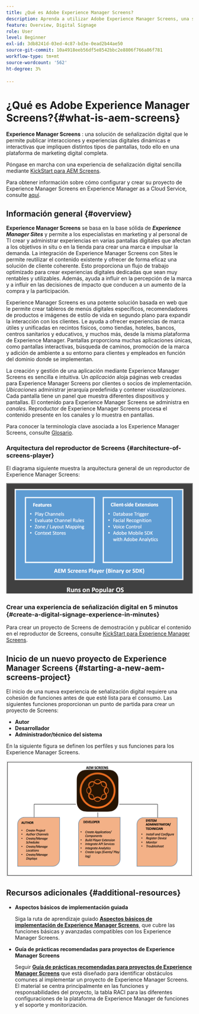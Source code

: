 ```yaml
---
title: ¿Qué es Adobe Experience Manager Screens?
description: Aprenda a utilizar Adobe Experience Manager Screens, una solución de señalización digital que le permite publicar interacciones y experiencias digitales dinámicas e interactivas que impliquen distintos tipos de pantallas, todo en una plataforma de marketing digital completa.
feature: Overview, Digital Signage
role: User
level: Beginner
exl-id: 3db8241d-03ed-4c87-bd3e-0ead2b44ae50
source-git-commit: 10a4918eeb56df5e8542bbc2e8806f766a86f781
workflow-type: tm+mt
source-wordcount: '562'
ht-degree: 3%

---
```


# ¿Qué es Adobe Experience Manager Screens?{#what-is-aem-screens}

**Experience Manager Screens** : una solución de señalización digital que le permite publicar interacciones y experiencias digitales dinámicas e interactivas que impliquen distintos tipos de pantallas, todo ello en una plataforma de marketing digital completa.

Póngase en marcha con una experiencia de señalización digital sencilla mediante [KickStart para AEM Screens](kickstart-for-aem-screens.md).

Para obtener información sobre cómo configurar y crear su proyecto de Experience Manager Screens en Experience Manager as a Cloud Service, consulte [aquí](https://experienceleague.adobe.com/docs/experience-manager-cloud-service/content/screens-as-cloud-service/home.html).

## Información general {#overview}

**Experience Manager Screens** se basa en la base sólida de ***Experience Manager Sites*** y permite a los especialistas en marketing y al personal de TI crear y administrar experiencias en varias pantallas digitales que afectan a los objetivos in situ o en la tienda para crear una marca e impulsar la demanda. La integración de Experience Manager Screens con Sites le permite reutilizar el contenido existente y ofrecer de forma eficaz una solución de cliente coherente. Esto proporciona un flujo de trabajo optimizado para crear experiencias digitales dedicadas que sean muy rentables y utilizables. Además, ayuda a influir en la percepción de la marca y a influir en las decisiones de impacto que conducen a un aumento de la compra y la participación.

Experience Manager Screens es una potente solución basada en web que le permite crear tableros de menús digitales específicos, recomendadores de productos e imágenes de estilo de vida en segundo plano para expandir la interacción con los clientes. Le ayuda a ofrecer experiencias de marca útiles y unificadas en recintos físicos, como tiendas, hoteles, bancos, centros sanitarios y educativos, y muchos más, desde la misma plataforma de Experience Manager. Pantallas proporciona muchas aplicaciones únicas, como pantallas interactivas, búsqueda de caminos, promoción de la marca y adición de ambiente a su entorno para clientes y empleados en función del dominio donde se implementan.

La creación y gestión de una aplicación mediante Experience Manager Screens es sencilla e intuitiva. Un *aplicación* aloja páginas web creadas para Experience Manager Screens por clientes o socios de implementación. *Ubicaciones* administrar jerarquía predefinida y contener *visualizaciones*. Cada pantalla tiene un panel que muestra diferentes dispositivos y pantallas. El contenido para Experience Manager Screens se administra en *canales*. Reproductor de Experience Manager Screens procesa el contenido presente en los canales y lo muestra en pantallas.

Para conocer la terminología clave asociada a los Experience Manager Screens, consulte [Glosario](screens-glossary.md).

### Arquitectura del reproductor de Screens {#architecture-of-screens-player}

El diagrama siguiente muestra la arquitectura general de un reproductor de Experience Manager Screens:

![chlimage_1-29](assets/chlimage_1-29.png)

### Crear una experiencia de señalización digital en 5 minutos {#create-a-digital-signage-experience-in-minutes}

Para crear un proyecto de Screens de demostración y publicar el contenido en el reproductor de Screens, consulte [KickStart para Experience Manager Screens](kickstart-for-aem-screens.md).

## Inicio de un nuevo proyecto de Experience Manager Screens {#starting-a-new-aem-screens-project}

El inicio de una nueva experiencia de señalización digital requiere una cohesión de funciones antes de que esté lista para el consumo. Las siguientes funciones proporcionan un punto de partida para crear un proyecto de Screens:

* **Autor**
* **Desarrollador**
* **Administrador/técnico del sistema**

En la siguiente figura se definen los perfiles y sus funciones para los Experience Manager Screens.

![chlimage_1-30](assets/chlimage_1-30.png)


## Recursos adicionales {#additional-resources}

* **Aspectos básicos de implementación guiada**

   Siga la ruta de aprendizaje guiado **[Aspectos básicos de implementación de Experience Manager Screens](https://experienceleague.adobe.com/?launch=AEM-7a)**, que cubre las funciones básicas y avanzadas compatibles con los Experience Manager Screens.

* **Guía de prácticas recomendadas para proyectos de Experience Manager Screens**

   Seguir **[Guía de prácticas recomendadas para proyectos de Experience Manager Screens](/help/using/about-guide.md)** que está diseñado para identificar obstáculos comunes al implementar un proyecto de Experience Manager Screens. El material se centra principalmente en las funciones y responsabilidades del proyecto, la tabla RACI para las diferentes configuraciones de la plataforma de Experience Manager de funciones y el soporte y monitorización.

<!-- DEAD LINK * **New Adobe Customer Support Experience**

   Follow **[Customer One for Enterprise Help](https://docs.adobe.com/content/help/en/customer-one/using/home.htmlhome.html#)** to learn more about Admin Console Support tickets. -->
